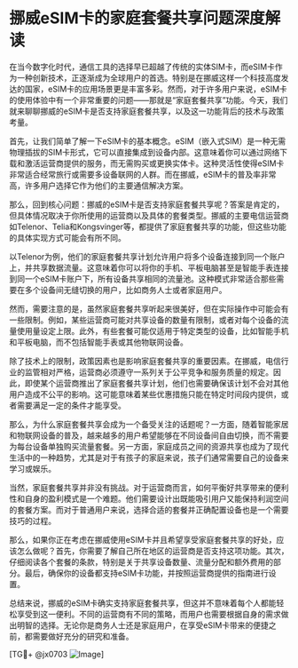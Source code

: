 # 挪威eSIM卡的家庭套餐共享问题深度解读

在当今数字化时代，通信工具的选择早已超越了传统的实体SIM卡，而eSIM卡作为一种创新技术，正逐渐成为全球用户的首选。特别是在挪威这样一个科技高度发达的国家，eSIM卡的应用场景更是丰富多彩。然而，对于许多用户来说，eSIM卡的使用体验中有一个非常重要的问题——那就是“家庭套餐共享”功能。今天，我们就来聊聊挪威的eSIM卡是否支持家庭套餐共享，以及这一功能背后的技术与政策考量。

首先，让我们简单了解一下eSIM卡的基本概念。eSIM（嵌入式SIM）是一种无需物理插拔的SIM卡形式，它可以直接集成到设备内部。这意味着你可以通过网络下载和激活运营商提供的服务，而无需购买或更换实体卡。这种灵活性使得eSIM卡非常适合经常旅行或需要多设备联网的人群。而在挪威，eSIM卡的普及率非常高，许多用户选择它作为他们的主要通信解决方案。

那么，回到核心问题：挪威的eSIM卡是否支持家庭套餐共享呢？答案是肯定的，但具体情况取决于你所使用的运营商以及具体的套餐类型。挪威的主要电信运营商如Telenor、Telia和Kongsvinger等，都提供了家庭套餐共享的功能，但这些功能的具体实现方式可能会有所不同。

以Telenor为例，他们的家庭套餐共享计划允许用户将多个设备连接到同一个账户上，并共享数据流量。这意味着你可以将你的手机、平板电脑甚至是智能手表连接到同一个eSIM卡账户下，所有设备共享相同的流量池。这种模式非常适合那些需要在多个设备间无缝切换的用户，比如商务人士或者家庭用户。

然而，需要注意的是，虽然家庭套餐共享听起来很美好，但在实际操作中可能会有一些限制。例如，某些运营商可能对共享设备的数量有限制，或者对每个设备的流量使用量设定上限。此外，有些套餐可能仅适用于特定类型的设备，比如智能手机和平板电脑，而不包括智能手表或其他物联网设备。

除了技术上的限制，政策因素也是影响家庭套餐共享的重要因素。在挪威，电信行业的监管相对严格，运营商必须遵守一系列关于公平竞争和服务质量的规定。因此，即使某个运营商推出了家庭套餐共享计划，他们也需要确保该计划不会对其他用户造成不公平的影响。这可能意味着某些优惠措施只能在特定时间段内提供，或者需要满足一定的条件才能享受。

那么，为什么家庭套餐共享会成为一个备受关注的话题呢？一方面，随着智能家居和物联网设备的普及，越来越多的用户希望能够在不同设备间自由切换，而不需要为每台设备单独购买流量套餐。另一方面，家庭成员之间的资源共享也成为了现代生活中的一种趋势，尤其是对于有孩子的家庭来说，孩子们通常需要自己的设备来学习或娱乐。

当然，家庭套餐共享并非没有挑战。对于运营商而言，如何平衡好共享带来的便利性和自身的盈利模式是一个难题。他们需要设计出既能吸引用户又能保持利润空间的套餐方案。而对于普通用户来说，选择合适的套餐并正确配置设备也是一个需要技巧的过程。

那么，如果你正在考虑在挪威使用eSIM卡并且希望享受家庭套餐共享的好处，应该怎么做呢？首先，你需要了解自己所在地区的运营商是否支持这项功能。其次，仔细阅读各个套餐的条款，特别是关于共享设备数量、流量分配和额外费用的部分。最后，确保你的设备都支持eSIM卡功能，并按照运营商提供的指南进行设置。

总结来说，挪威的eSIM卡确实支持家庭套餐共享，但这并不意味着每个人都能轻松享受到这一便利。不同的运营商有不同的策略，而用户也需要根据自身的需求做出明智的选择。无论你是商务人士还是家庭用户，在享受eSIM卡带来的便捷之前，都需要做好充分的研究和准备。

[TG💪+ @jx0703 ![Image](https://github.com/user-attachments/assets/dbca1d08-cadb-493c-b0ec-ad6f7a83f270)]